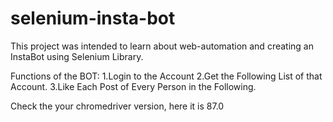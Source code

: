 # selenium-insta-bot
This project was intended to learn about web-automation and creating an InstaBot using Selenium Library.

Functions of the BOT:
1.Login to the Account
2.Get the Following List of that Account.
3.Like Each Post of Every Person in the Following.

Check the your chromedriver version, here it is 87.0  
